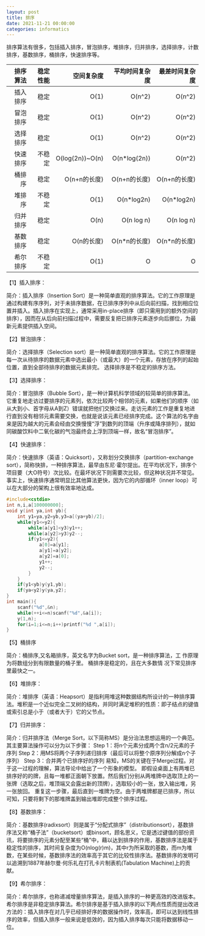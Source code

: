 ```yaml
---
layout: post
title: 排序
date: 2021-11-21 00:00:00
categories: informatics
---
```

排序算法有很多，包括插入排序，冒泡排序，堆排序，归并排序，选择排序，计数排序，基数排序，桶排序，快速排序等。

| 排序算法 | 稳定性能 |      空间复杂度 | 平均时间复杂度 | 最差时间复杂度 |
| -------: | -------: | --------------: | -------------: | -------------: |
| 插入排序 |     稳定 |            O(1) |         O(n^2) |         O(n^2) |
| 冒泡排序 |     稳定 |            O(1) |         O(n^2) |         O(n^2) |
| 选择排序 |     稳定 |            O(1) |         O(n^2) |         O(n^2) |
| 快速排序 |   不稳定 | O(log(2n))~O(n) |   O(n*log(2n)) |         O(n^2) |
|   桶排序 |     稳定 |    O(n+n的长度) |   O(n+n的长度) |   O(n+n的长度) |
|   堆排序 |   不稳定 |            O(1) |     O(n*log2n) |     O(n*log2n) |
| 归并排序 |     稳定 |            O(n) |     O(n log n) |     O(n log n) |
| 基数排序 |     稳定 |      O(n的长度) |   O(n*n的长度) |   O(n*n的长度) |
| 希尔排序 |   不稳定 |            O(1) |              O |              O |

【1】插入排序：

简介：插入排序（Insertion Sort）是一种简单直观的排序算法。它的工作原理是通过构建有序序列，对于未排序数据，在已排序序列中从后向前扫描，找到相应位置并插入。插入排序在实现上，通常采用in-place排序（即只需用到的额外空间的排序），因而在从后向前扫描过程中，需要反复把已排序元素逐步向后挪位，为最新元素提供插入空间。
    
【2】冒泡排序：

简介：选择排序（Selection sort）是一种简单直观的排序算法。它的工作原理是每一次从待排序的数据元素中选出最小（或最大）的一个元素，存放在序列的起始位置，直到全部待排序的数据元素排完。 选择排序是不稳定的排序方法。
    
【3】选择排序：

简介：冒泡排序（Bubble Sort），是一种计算机科学领域的较简单的排序算法。它重复地走访过要排序的元素列，依次比较两个相邻的元素，如果他们的顺序（如从大到小、首字母从A到Z）错误就把他们交换过来。走访元素的工作是重复地进行直到没有相邻元素需要交换，也就是说该元素已经排序完成。这个算法的名字由来是因为越大的元素会经由交换慢慢“浮”到数列的顶端（升序或降序排列），就如同碳酸饮料中二氧化碳的气泡最终会上浮到顶端一样，故名“冒泡排序”。
    
【4】快速排序：

简介：快速排序（英语：Quicksort），又称划分交换排序（partition-exchange sort），简称快排，一种排序算法，最早由东尼·霍尔提出。在平均状况下，排序个项目要（大O符号）次比较。在最坏状况下则需要次比较，但这种状况并不常见。事实上，快速排序通常明显比其他算法更快，因为它的内部循环（inner loop）可以在大部分的架构上很有效率地达成。
```cpp
#include<cstdio>
int n,i,a[100000000]; 
void y(int ya,int yb){
	int y1=ya,y2=yb,y3=a[(ya+yb)/2];
	while(y1<=y2){
		while(a[y1]<y3)y1++;
		while(a[y2]>y3)y2--;
		if(y1<=y2){
			a[0]=a[y1];
			a[y1]=a[y2];
			a[y2]=a[0];
			y1++;
			y2--;
		}
	}
	if(y1<yb)y(y1,yb);
	if(ya<y2)y(ya,y2);
}
int main(){
	scanf("%d",&n);
	while(++i<=n)scanf("%d",&a[i]);
	y(1,n);
	for(i=1;i<=n;i++)printf("%d ",a[i]);
}
```
【5】桶排序

简介：桶排序,又名箱排序，英文名字为Bucket sort，是一种排序算法，工  作原理为将数组分到有限数量的桶子里。    桶排序是稳定的，且在大多数情 况下常见排序里最快之一。
    
【6】堆排序：

简介：堆排序（英语：Heapsort）是指利用堆这种数据结构所设计的一种排序算法。堆积是一个近似完全二叉树的结构，并同时满足堆积的性质：即子结点的键值或索引总是小于（或者大于）它的父节点。
    
【7】归并排序：

简介：归并排序法（Merge Sort，以下简称MS）是分治法思想运用的一个典范。其主要算法操作可以分为以下步骤： Step 1：将n个元素分成两个含n/2元素的子序列 Step 2：用MS将两个子序列递归排序（最后可以将整个原序列分解成n个子序列） Step 3：合并两个已排序好的序列 易知，MS的关键在于Merge过程。对于这一过程的理解，算法导论中给出了一个形象的模型。 即假设桌面上有两堆已排序好的的牌，且每一堆都正面朝下放置。然后我们分别从两堆牌中选取顶上的一张牌（选取之后，堆顶端又会露出新的顶牌），选取较小的一张，放入输出堆，另一张放回。 重复这一步骤，最后直到一堆牌为空。由于两堆牌都是已排序，所以可知，只要将剩下的那堆牌盖到输出堆即完成整个排序过程。
    
【8】基数排序：

简介：基数排序(radixsort）则是属于“分配式排序”（distributionsort），基数排序法又称“桶子法”（bucketsort）或binsort，顾名思义，它是透过键值的部份资讯，将要排序的元素分配至某些“桶”中，藉以达到排序的作用，基数排序法是属于稳定性的排序，其时间复杂度为O(nlog(r)m)，其中r为所采取的基数，而m为堆数，在某些时候，基数排序法的效率高于其它的比较性排序法。基数排序的发明可以追溯到1887年赫尔曼·何乐礼在打孔卡片制表机(Tabulation Machine)上的贡献。
    
【9】希尔排序：

简介：希尔排序，也称递减增量排序算法，是插入排序的一种更高效的改进版本。希尔排序是非稳定排序算法。希尔排序是基于插入排序的以下两点性质而提出改进方法的：插入排序在对几乎已经排好序的数据操作时，效率高，即可以达到线性排序的效率，但插入排序一般来说是低效的，因为插入排序每次只能将数据移动一位。

